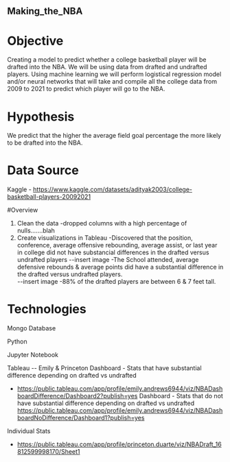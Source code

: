 ## Making_the_NBA
# Objective
Creating a model to predict whether a college basketball player will be drafted into the NBA.  We will be using data from drafted and undrafted players. Using machine learning we will perform logistical regression model and/or neural networks that will take and compile all the college data from 2009 to 2021 to predict which player will go to the NBA.   

# Hypothesis
We predict that the higher the average field goal percentage the more likely to be drafted into the NBA.

# Data Source
Kaggle - https://www.kaggle.com/datasets/adityak2003/college-basketball-players-20092021

#Overview
1. Clean the data
-dropped  columns with a high percentage of nulls.......blah
2. Create visualizations in Tableau
-Discovered that the position, conference, average offensive rebounding, average assist, or last year in college did not have substancial differences in the drafted versus undrafted players
--insert image
-The School attended, average defensive rebounds & average points did have a substantial difference in the drafted versus undrafted players.    
--insert image
-88% of the drafted players are between 6 & 7 feet tall.    

# Technologies
Mongo Database

Python

Jupyter Notebook

Tableau --  Emily & Princeton 
Dashboard - Stats that have substantial difference depending on drafted vs undrafted
- https://public.tableau.com/app/profile/emily.andrews6944/viz/NBADashboardDifference/Dashboard2?publish=yes
Dashboard - Stats that do not have substantial difference depending on drafted vs undrafted
https://public.tableau.com/app/profile/emily.andrews6944/viz/NBADashboardNoDifference/Dashboard1?publish=yes

Individual Stats
- https://public.tableau.com/app/profile/princeton.duarte/viz/NBADraft_16812599998170/Sheet1
